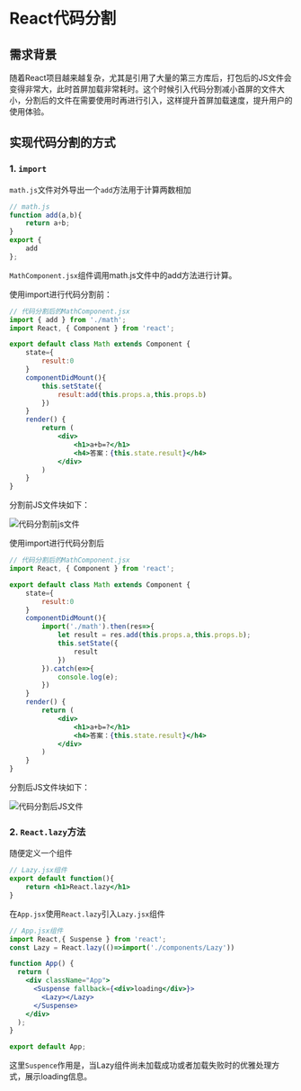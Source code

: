 # React代码分割

## 需求背景

随着React项目越来越复杂，尤其是引用了大量的第三方库后，打包后的JS文件会变得非常大，此时首屏加载非常耗时。这个时候引入代码分割减小首屏的文件大小，分割后的文件在需要使用时再进行引入，这样提升首屏加载速度，提升用户的使用体验。

## 实现代码分割的方式

### 1. `import`

`math.js`文件对外导出一个`add`方法用于计算两数相加

```js
// math.js
function add(a,b){
    return a+b;
}
export {
    add
};
```

`MathComponent.jsx`组件调用math.js文件中的add方法进行计算。

使用import进行代码分割前：

```jsx
// 代码分割后的MathComponent.jsx
import { add } from './math';
import React, { Component } from 'react';

export default class Math extends Component {
    state={
        result:0
    }
    componentDidMount(){
        this.setState({
            result:add(this.props.a,this.props.b)
        })
    }
    render() {
        return (
            <div>
                <h1>a+b=?</h1>
                <h4>答案：{this.state.result}</h4>
            </div>
        )
    }
}
```

分割前JS文件块如下：

![代码分割前js文件](D:\Project\FE-Review\Images\importCodeSplit.png)

使用import进行代码分割后

```jsx
// 代码分割后的MathComponent.jsx
import React, { Component } from 'react';

export default class Math extends Component {
    state={
        result:0
    }
    componentDidMount(){
        import('./math').then(res=>{
            let result = res.add(this.props.a,this.props.b);
            this.setState({
                result
            })
        }).catch(e=>{
            console.log(e);
        })
    }
    render() {
        return (
            <div>
                <h1>a+b=?</h1>
                <h4>答案：{this.state.result}</h4>
            </div>
        )
    }
}
```

分割后JS文件块如下：

![代码分割后JS文件](D:\Project\FE-Review\Images\importCodeSplit0.png)

### 2. `React.lazy`方法

随便定义一个组件

```jsx
// Lazy.jsx组件
export default function(){
    return <h1>React.lazy</h1>
}
```

在`App.jsx`使用`React.lazy`引入`Lazy.jsx`组件

```jsx
// App.jsx组件
import React,{ Suspense } from 'react';
const Lazy = React.lazy(()=>import('./components/Lazy'))

function App() {
  return (
    <div className="App">
      <Suspense fallback={<div>loading</div>}>
        <Lazy></Lazy>
      </Suspense>
    </div>
  );
}

export default App;
```

这里`Suspence`作用是，当Lazy组件尚未加载成功或者加载失败时的优雅处理方式，展示loading信息。
